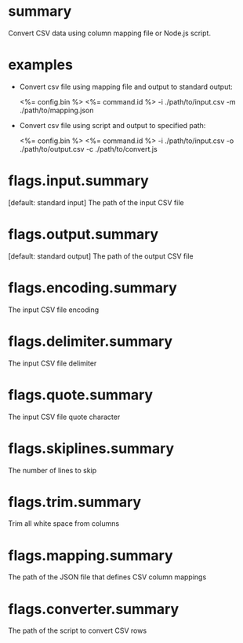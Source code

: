 # summary

Convert CSV data using column mapping file or Node.js script.

# examples

- Convert csv file using mapping file and output to standard output:

  <%= config.bin %> <%= command.id %> -i ./path/to/input.csv -m ./path/to/mapping.json

- Convert csv file using script and output to specified path:

  <%= config.bin %> <%= command.id %> -i ./path/to/input.csv -o ./path/to/output.csv -c ./path/to/convert.js

# flags.input.summary

[default: standard input] The path of the input CSV file

# flags.output.summary

[default: standard output] The path of the output CSV file

# flags.encoding.summary

The input CSV file encoding

# flags.delimiter.summary

The input CSV file delimiter

# flags.quote.summary

The input CSV file quote character

# flags.skiplines.summary

The number of lines to skip

# flags.trim.summary

Trim all white space from columns

# flags.mapping.summary

The path of the JSON file that defines CSV column mappings

# flags.converter.summary

The path of the script to convert CSV rows
